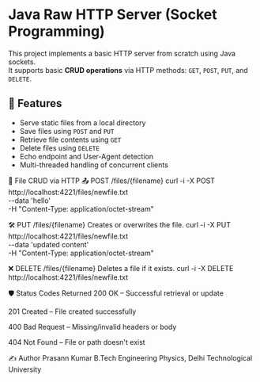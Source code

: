 # Java Raw HTTP Server (Socket Programming)

This project implements a basic HTTP server from scratch using Java sockets.  
It supports basic **CRUD operations** via HTTP methods: `GET`, `POST`, `PUT`, and `DELETE`.

## 📁 Features

- Serve static files from a local directory
- Save files using `POST` and `PUT`
- Retrieve file contents using `GET`
- Delete files using `DELETE`
- Echo endpoint and User-Agent detection
- Multi-threaded handling of concurrent clients

📝 File CRUD via HTTP
📤 POST /files/{filename}
curl -i -X POST http://localhost:4221/files/newfile.txt \
     --data 'hello' \
     -H "Content-Type: application/octet-stream"

🛠 PUT /files/{filename}
Creates or overwrites the file.
curl -i -X PUT http://localhost:4221/files/newfile.txt \
     --data 'updated content' \
     -H "Content-Type: application/octet-stream"
     
❌ DELETE /files/{filename}
Deletes a file if it exists.
curl -i -X DELETE http://localhost:4221/files/newfile.txt


🛡 Status Codes Returned
200 OK – Successful retrieval or update

201 Created – File created successfully

400 Bad Request – Missing/invalid headers or body

404 Not Found – File or path doesn't exist


✍️ Author
Prasann Kumar
B.Tech Engineering Physics, Delhi Technological University
